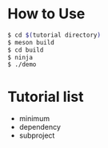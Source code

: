 # How to Use
```bash
$ cd $(tutorial directory)
$ meson build
$ cd build
$ ninja
$ ./demo
```

# Tutorial list
- minimum
- dependency
- subproject
